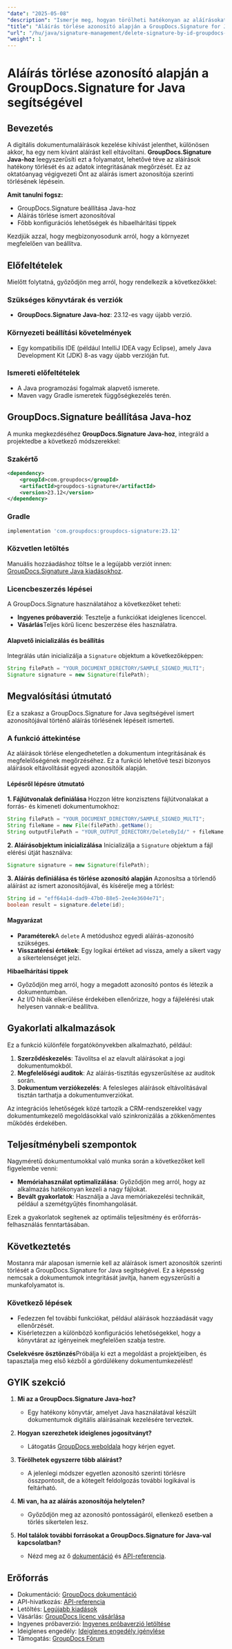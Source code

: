 ```yaml
---
"date": "2025-05-08"
"description": "Ismerje meg, hogyan törölheti hatékonyan az aláírásokat a dokumentumokból a GroupDocs.Signature for Java segítségével. Ez az útmutató a beállítást, a törlés lépéseit és a hibaelhárítási tippeket ismerteti."
"title": "Aláírás törlése azonosító alapján a GroupDocs.Signature for Java használatával"
"url": "/hu/java/signature-management/delete-signature-by-id-groupdocs-signature-java/"
"weight": 1
---
```


# Aláírás törlése azonosító alapján a GroupDocs.Signature for Java segítségével

## Bevezetés

A digitális dokumentumaláírások kezelése kihívást jelenthet, különösen akkor, ha egy nem kívánt aláírást kell eltávolítani. **GroupDocs.Signature Java-hoz** leegyszerűsíti ezt a folyamatot, lehetővé téve az aláírások hatékony törlését és az adatok integritásának megőrzését. Ez az oktatóanyag végigvezeti Önt az aláírás ismert azonosítója szerinti törlésének lépésein.

**Amit tanulni fogsz:**
- GroupDocs.Signature beállítása Java-hoz
- Aláírás törlése ismert azonosítóval
- Főbb konfigurációs lehetőségek és hibaelhárítási tippek

Kezdjük azzal, hogy megbizonyosodunk arról, hogy a környezet megfelelően van beállítva.

## Előfeltételek

Mielőtt folytatná, győződjön meg arról, hogy rendelkezik a következőkkel:

### Szükséges könyvtárak és verziók
- **GroupDocs.Signature Java-hoz**: 23.12-es vagy újabb verzió.

### Környezeti beállítási követelmények
- Egy kompatibilis IDE (például IntelliJ IDEA vagy Eclipse), amely Java Development Kit (JDK) 8-as vagy újabb verzióján fut.

### Ismereti előfeltételek
- A Java programozási fogalmak alapvető ismerete.
- Maven vagy Gradle ismeretek függőségkezelés terén.

## GroupDocs.Signature beállítása Java-hoz

A munka megkezdéséhez **GroupDocs.Signature Java-hoz**, integráld a projektedbe a következő módszerekkel:

### Szakértő
```xml
<dependency>
    <groupId>com.groupdocs</groupId>
    <artifactId>groupdocs-signature</artifactId>
    <version>23.12</version>
</dependency>
```

### Gradle
```gradle
implementation 'com.groupdocs:groupdocs-signature:23.12'
```

### Közvetlen letöltés
Manuális hozzáadáshoz töltse le a legújabb verziót innen: [GroupDocs.Signature Java kiadásokhoz](https://releases.groupdocs.com/signature/java/).

### Licencbeszerzés lépései
A GroupDocs.Signature használatához a következőket teheti:
- **Ingyenes próbaverzió**: Tesztelje a funkciókat ideiglenes licenccel.
- **Vásárlás**Teljes körű licenc beszerzése éles használatra.

#### Alapvető inicializálás és beállítás
Integrálás után inicializálja a `Signature` objektum a következőképpen:

```java
String filePath = "YOUR_DOCUMENT_DIRECTORY/SAMPLE_SIGNED_MULTI";
Signature signature = new Signature(filePath);
```

## Megvalósítási útmutató

Ez a szakasz a GroupDocs.Signature for Java segítségével ismert azonosítójával történő aláírás törlésének lépéseit ismerteti.

### A funkció áttekintése

Az aláírások törlése elengedhetetlen a dokumentum integritásának és megfelelőségének megőrzéséhez. Ez a funkció lehetővé teszi bizonyos aláírások eltávolítását egyedi azonosítóik alapján.

#### Lépésről lépésre útmutató

**1. Fájlútvonalak definiálása**
Hozzon létre konzisztens fájlútvonalakat a forrás- és kimeneti dokumentumokhoz:

```java
String filePath = "YOUR_DOCUMENT_DIRECTORY/SAMPLE_SIGNED_MULTI";
String fileName = new File(filePath).getName();
String outputFilePath = "YOUR_OUTPUT_DIRECTORY/DeleteById/" + fileName;
```

**2. Aláírásobjektum inicializálása**
Inicializálja a `Signature` objektum a fájl elérési útját használva:

```java
Signature signature = new Signature(filePath);
```

**3. Aláírás definiálása és törlése azonosító alapján**
Azonosítsa a törlendő aláírást az ismert azonosítójával, és kísérelje meg a törlést:

```java
String id = "eff64a14-dad9-47b0-88e5-2ee4e3604e71";
boolean result = signature.delete(id);
```

#### Magyarázat
- **Paraméterek**A `delete` A metódushoz egyedi aláírás-azonosító szükséges.
- **Visszatérési értékek**: Egy logikai értéket ad vissza, amely a sikert vagy a sikertelenséget jelzi.

**Hibaelhárítási tippek**
- Győződjön meg arról, hogy a megadott azonosító pontos és létezik a dokumentumban.
- Az I/O hibák elkerülése érdekében ellenőrizze, hogy a fájlelérési utak helyesen vannak-e beállítva.

## Gyakorlati alkalmazások

Ez a funkció különféle forgatókönyvekben alkalmazható, például:

1. **Szerződéskezelés**: Távolítsa el az elavult aláírásokat a jogi dokumentumokból.
2. **Megfelelőségi auditok**: Az aláírás-tisztítás egyszerűsítése az auditok során.
3. **Dokumentum verziókezelés**: A felesleges aláírások eltávolításával tisztán tarthatja a dokumentumverziókat.

Az integrációs lehetőségek közé tartozik a CRM-rendszerekkel vagy dokumentumkezelő megoldásokkal való szinkronizálás a zökkenőmentes működés érdekében.

## Teljesítménybeli szempontok

Nagyméretű dokumentumokkal való munka során a következőket kell figyelembe venni:
- **Memóriahasználat optimalizálása**: Győződjön meg arról, hogy az alkalmazás hatékonyan kezeli a nagy fájlokat.
- **Bevált gyakorlatok**: Használja a Java memóriakezelési technikáit, például a szemétgyűjtés finomhangolását.

Ezek a gyakorlatok segítenek az optimális teljesítmény és erőforrás-felhasználás fenntartásában.

## Következtetés

Mostanra már alaposan ismernie kell az aláírások ismert azonosítók szerinti törlését a GroupDocs.Signature for Java segítségével. Ez a képesség nemcsak a dokumentumok integritását javítja, hanem egyszerűsíti a munkafolyamatot is.

### Következő lépések
- Fedezzen fel további funkciókat, például aláírások hozzáadását vagy ellenőrzését.
- Kísérletezzen a különböző konfigurációs lehetőségekkel, hogy a könyvtárat az igényeinek megfelelően szabja testre.

**Cselekvésre ösztönzés**Próbálja ki ezt a megoldást a projektjeiben, és tapasztalja meg első kézből a gördülékeny dokumentumkezelést!

## GYIK szekció

1. **Mi az a GroupDocs.Signature Java-hoz?**
   - Egy hatékony könyvtár, amelyet Java használatával készült dokumentumok digitális aláírásainak kezelésére terveztek.

2. **Hogyan szerezhetek ideiglenes jogosítványt?**
   - Látogatás [GroupDocs weboldala](https://purchase.groupdocs.com/temporary-license/) hogy kérjen egyet.

3. **Törölhetek egyszerre több aláírást?**
   - A jelenlegi módszer egyetlen azonosító szerinti törlésre összpontosít, de a kötegelt feldolgozás további logikával is feltárható.

4. **Mi van, ha az aláírás azonosítója helytelen?**
   - Győződjön meg az azonosító pontosságáról, ellenkező esetben a törlés sikertelen lesz.

5. **Hol találok további forrásokat a GroupDocs.Signature for Java-val kapcsolatban?**
   - Nézd meg az ő [dokumentáció](https://docs.groupdocs.com/signature/java/) és [API-referencia](https://reference.groupdocs.com/signature/java/).

## Erőforrás
- Dokumentáció: [GroupDocs dokumentáció](https://docs.groupdocs.com/signature/java/)
- API-hivatkozás: [API-referencia](https://reference.groupdocs.com/signature/java/)
- Letöltés: [Legújabb kiadások](https://releases.groupdocs.com/signature/java/)
- Vásárlás: [GroupDocs licenc vásárlása](https://purchase.groupdocs.com/buy)
- Ingyenes próbaverzió: [Ingyenes próbaverzió letöltése](https://releases.groupdocs.com/signature/java/)
- Ideiglenes engedély: [Ideiglenes engedély igénylése](https://purchase.groupdocs.com/temporary-license/)
- Támogatás: [GroupDocs Fórum](https://forum.groupdocs.com/c/signature/)
